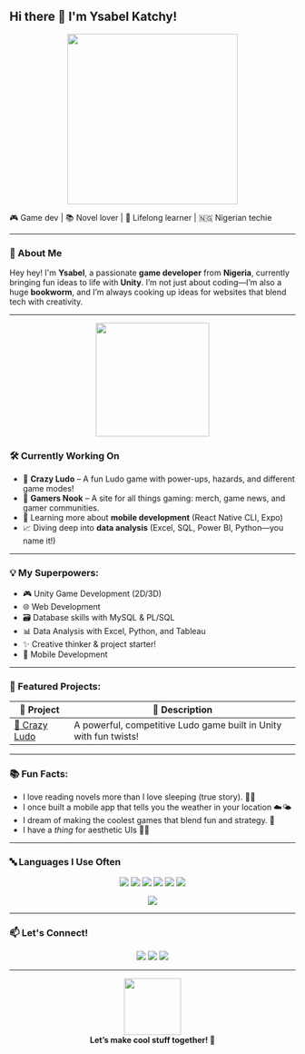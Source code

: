 ## Hi there 👋 I'm Ysabel Katchy!

<div align="center">
  <img src="https://media.giphy.com/media/L1R1tvI9svkIWwpVYr/giphy.gif" width="300"/>
</div>

🎮 Game dev | 📚 Novel lover | 🧠 Lifelong learner | 🇳🇬 Nigerian techie

---

### 💫 About Me
Hey hey! I'm **Ysabel**, a passionate **game developer** from **Nigeria**, currently bringing fun ideas to life with **Unity**. I’m not just about coding—I’m also a huge **bookworm**, and I’m always cooking up ideas for websites that blend tech with creativity.

---
<div align="center">
  <img src="https://media.giphy.com/media/QssGEmpkyEOhBCb7e1/giphy.gif" width="200"/>
</div>

### 🛠️ Currently Working On
- 🧠 **Crazy Ludo** – A fun Ludo game with power-ups, hazards, and different game modes!  
- 💼 **Gamers Nook** – A site for all things gaming: merch, game news, and gamer communities.  
- 📖 Learning more about **mobile development** (React Native CLI, Expo)  
- 📈 Diving deep into **data analysis** (Excel, SQL, Power BI, Python—you name it!)



---

### 💡 My Superpowers:
- 🎮 Unity Game Development (2D/3D)
- 🌐 Web Development
- 🗃️ Database skills with MySQL & PL/SQL
- 📊 Data Analysis with Excel, Python, and Tableau
- ✨ Creative thinker & project starter!
- 📱 Mobile Development

---

### 🌟 Featured Projects:
| 🔗 Project | 💬 Description |
|-----------|----------------|
| [🎲 Crazy Ludo](https://play.google.com/store/apps/details?id=com.maliyo.crazyludo&pcampaignid=web_share) | A powerful, competitive Ludo game built in Unity with fun twists! |

---

### 📚 Fun Facts:
- I love reading novels more than I love sleeping (true story). 📖💤
- I once built a mobile app that tells you the weather in your location ☁️🌤️
- I dream of making the coolest games that blend fun and strategy. 🎯
- I have a *thing* for aesthetic UIs 🌸✨


---

### 🔤 Languages I Use Often

<p align="center">
  <img src="https://img.shields.io/badge/-C%23-239120?style=for-the-badge&logo=c-sharp&logoColor=white"/>
  <img src="https://img.shields.io/badge/-Python-3776AB?style=for-the-badge&logo=python&logoColor=white"/>
  <img src="https://img.shields.io/badge/-JavaScript-F7DF1E?style=for-the-badge&logo=javascript&logoColor=black"/>
  <img src="https://img.shields.io/badge/-SQL-4479A1?style=for-the-badge&logo=mysql&logoColor=white"/>
  <img src="https://img.shields.io/badge/-HTML5-E34F26?style=for-the-badge&logo=html5&logoColor=white"/>
  <img src="https://img.shields.io/badge/-CSS3-1572B6?style=for-the-badge&logo=css3&logoColor=white"/>
</p>

<p align="center">
  <img src="https://github-readme-stats.vercel.app/api/top-langs/?username=MeMeee1&layout=compact&theme=tokyonight" />
</p>

---

### 📫 Let's Connect!
<p align="center">
  <a href="https://memeee.itch.io/"><img src="https://img.shields.io/badge/-Itch.io-black?style=for-the-badge&logo=itchdotio&logoColor=white" /></a>
  <a href="https://medium.com/@ykatchy"><img src="https://img.shields.io/badge/-Medium-12100E?style=for-the-badge&logo=medium&logoColor=white" /></a>
  <a href="https://www.linkedin.com/in/ysabel-katchy/"><img src="https://img.shields.io/badge/-LinkedIn-0077B5?style=for-the-badge&logo=linkedin&logoColor=white" /></a>
</p>

---

<div align="center">
  <img src="https://media.giphy.com/media/hvRJCLFzcasrR4ia7z/giphy.gif" width="100"/>
  <br/>
  <strong>Let’s make cool stuff together! 🚀</strong>
</div>
